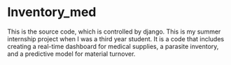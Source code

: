 # Inventory_med
This is the source code, which is controlled by django. This is my summer internship project when I was a third year student. It is a code that includes creating a real-time dashboard for medical supplies, a parasite inventory, and a predictive model for material turnover.
